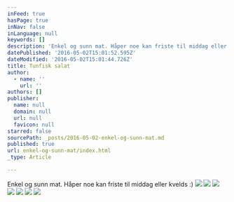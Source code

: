 ```yaml
---
inFeed: true
hasPage: true
inNav: false
inLanguage: null
keywords: []
description: 'Enkel og sunn mat. Håper noe kan friste til middag eller kvelds :)'
datePublished: '2016-05-02T15:01:52.595Z'
dateModified: '2016-05-02T15:01:44.726Z'
title: Tunfisk salat
author:
  - name: ''
    url: ''
authors: []
publisher:
  name: null
  domain: null
  url: null
  favicon: null
starred: false
sourcePath: _posts/2016-05-02-enkel-og-sunn-mat.md
published: true
url: enkel-og-sunn-mat/index.html
_type: Article

---
```

Enkel og sunn mat. Håper noe kan friste til middag eller kvelds :)
![](https://the-grid-user-content.s3-us-west-2.amazonaws.com/903e7267-19a0-4a6b-99e0-beb37fa11c80.jpg)
![](https://the-grid-user-content.s3-us-west-2.amazonaws.com/0ac436ef-3500-4530-ab60-eb03f783150d.jpg)
![](https://s3-us-west-2.amazonaws.com/the-grid-img/p/12d40887892d05c41e99854ab7a83dbe95e88428.jpg)
![](https://the-grid-user-content.s3-us-west-2.amazonaws.com/160af56f-3cb5-41c3-b16e-47f839f24ea1.jpg)
![](https://the-grid-user-content.s3-us-west-2.amazonaws.com/e4af4428-b522-471b-9539-c9dbd862d593.jpg)
![](https://the-grid-user-content.s3-us-west-2.amazonaws.com/b7e769ad-203a-4685-b9c5-501a2c9e6d18.jpg)
![](https://the-grid-user-content.s3-us-west-2.amazonaws.com/f761aca8-07b2-4f62-8bf8-0bd13b35c2b1.jpg)